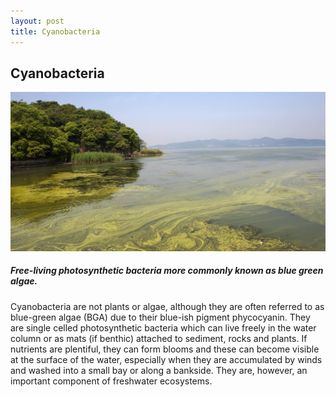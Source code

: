 ```yaml
---
layout: post
title: Cyanobacteria
---
```


## Cyanobacteria

![Cyanobacteria](/assets/img/wales/big/cyanobacteria.jpg)

##### Free-living photosynthetic bacteria more commonly known as blue green algae.

Cyanobacteria are not plants or algae, although they are often referred to as blue-green algae (BGA) due to their blue-ish pigment phycocyanin. They are single celled photosynthetic bacteria which can live freely in the water column or as mats (if benthic) attached to sediment, rocks and plants. If nutrients are plentiful, they can form blooms and these can become visible at the surface of the water, especially when they are accumulated by winds and washed into a small bay or along a bankside. They are, however, an important component of freshwater ecosystems.